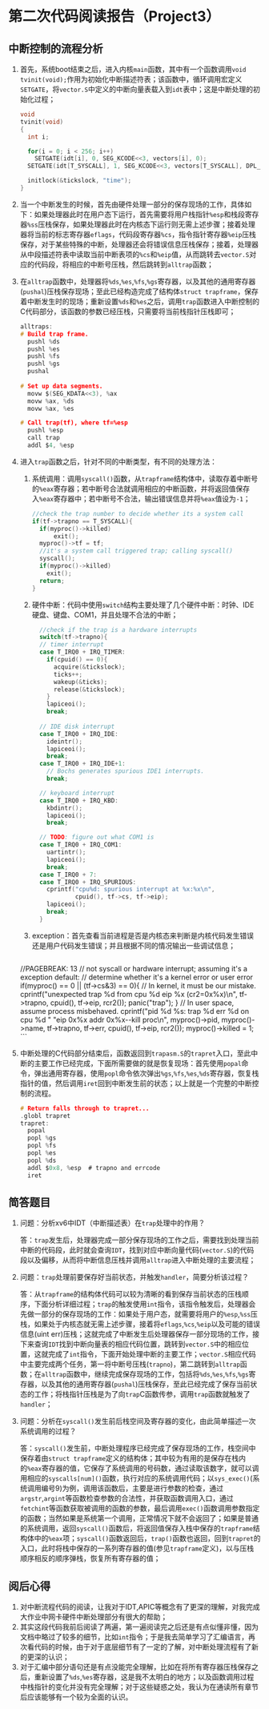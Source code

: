 # 第二次代码阅读报告（Project3）
## 中断控制的流程分析
1. 首先，系统boot结束之后，进入内核`main`函数，其中有一个函数调用`void tvinit(void);`作用为初始化中断描述符表；该函数中，循环调用宏定义`SETGATE`，将`vector.S`中定义的中断向量表载入到`idt`表中；这是中断处理的初始化过程；

	```C
	void
	tvinit(void)
	{
	  int i;
	
	  for(i = 0; i < 256; i++)
	    SETGATE(idt[i], 0, SEG_KCODE<<3, vectors[i], 0);
	  SETGATE(idt[T_SYSCALL], 1, SEG_KCODE<<3, vectors[T_SYSCALL], DPL_USER);
	
	  initlock(&tickslock, "time");
	}
	```
2. 当一个中断发生的时候，首先由硬件处理一部分的保存现场的工作，具体如下：如果处理器此时在用户态下运行，首先需要将用户栈指针`%esp`和栈段寄存器`%ss`压栈保存，如果处理器此时在内核态下运行则无需上述步骤；接着处理器将当前的标志寄存器`eflags`，代码段寄存器`%cs`，指令指针寄存器`%eip`压栈保存，对于某些特殊的中断，处理器还会将错误信息压栈保存；接着，处理器从中段描述符表中读取当前中断表项的`%cs`和`%eip`值，从而跳转去`vector.S`对应的代码段，将相应的中断号压栈，然后跳转到`alltrap`函数；
3. 在`alltrap`函数中，处理器将`%ds`,`%es`,`%fs`,`%gs`寄存器，以及其他的通用寄存器(`pushal`)压栈保存现场；至此已经构造完成了结构体`struct trapframe`，保存着中断发生时的现场；重新设置`%ds`和`%es`之后，调用`trap`函数进入中断控制的C代码部分，该函数的参数已经压栈，只需要将当前栈指针压栈即可；

	```C
	alltraps:
	# Build trap frame.
	  pushl %ds
	  pushl %es
	  pushl %fs
	  pushl %gs
	  pushal
	  
	# Set up data segments.
	  movw $(SEG_KDATA<<3), %ax
	  movw %ax, %ds
	  movw %ax, %es
	
	# Call trap(tf), where tf=%esp
	  pushl %esp
	  call trap
	  addl $4, %esp
	```
4. 进入`trap`函数之后，针对不同的中断类型，有不同的处理方法：
    1. 系统调用：调用`syscall()`函数，从`trapframe`结构体中，读取存着中断号的`%eax`寄存器；若中断号合法就调用相应的中断函数，并将返回值保存入`%eax`寄存器中；若中断号不合法，输出错误信息并将`%eax`值设为`-1`；
    
	    ```C
	    //check the trap number to decide whether its a system call
	    if(tf->trapno == T_SYSCALL){
	      if(myproc()->killed)
	          exit();
	      myproc()->tf = tf;
	      //it's a system call triggered trap; calling syscall()
	      syscall();
	      if(myproc()->killed)
	        exit();
	      return;
	    }
		```
		
    2. 硬件中断：代码中使用`switch`结构主要处理了几个硬件中断：时钟、IDE硬盘、键盘、COM1，并且处理不合法的中断；
    
	    ```C
    	  //check if the trap is a hardware interrupts
    	  switch(tf->trapno){
    	  // timer interrupt
    	  case T_IRQ0 + IRQ_TIMER:
    	    if(cpuid() == 0){
    	      acquire(&tickslock);
    	      ticks++;
    	      wakeup(&ticks);
    	      release(&tickslock);
    	    }
    	    lapiceoi();
    	    break;
    	  
    	  // IDE disk interrupt
    	  case T_IRQ0 + IRQ_IDE:
    	    ideintr();
    	    lapiceoi();
    	    break;
    	  case T_IRQ0 + IRQ_IDE+1:
    	    // Bochs generates spurious IDE1 interrupts.
    	    break;
    	
    	  // keyboard interrupt
    	  case T_IRQ0 + IRQ_KBD:
    	    kbdintr();
    	    lapiceoi();
    	    break;
    	
    	  // TODO: figure out what COM1 is
    	  case T_IRQ0 + IRQ_COM1:
    	    uartintr();
    	    lapiceoi();
    	    break;
    	  case T_IRQ0 + 7:
    	  case T_IRQ0 + IRQ_SPURIOUS:
    	    cprintf("cpu%d: spurious interrupt at %x:%x\n",
    	            cpuid(), tf->cs, tf->eip);
    	    lapiceoi();
    	    break;
    	  }
   		```
		
    3. exception：首先查看当前进程是否是内核态来判断是内核代码发生错误还是用户代码发生错误；并且根据不同的情况输出一些调试信息；
    
	    ```C
	  //PAGEBREAK: 13
	  // not syscall or hardware interrupt; assuming it's a exception
	  default:
	    // determine whether it's a kernel error or user error
	    if(myproc() == 0 || (tf->cs&3) == 0){
	      // In kernel, it must be our mistake.
	      cprintf("unexpected trap %d from cpu %d eip %x (cr2=0x%x)\n",
	              tf->trapno, cpuid(), tf->eip, rcr2());
	      panic("trap");
	    }
	    // In user space, assume process misbehaved.
	    cprintf("pid %d %s: trap %d err %d on cpu %d "
	            "eip 0x%x addr 0x%x--kill proc\n",
	            myproc()->pid, myproc()->name, tf->trapno,
	            tf->err, cpuid(), tf->eip, rcr2());
	    myproc()->killed = 1;
		```
		
5. 中断处理的C代码部分结束后，函数返回到`trapasm.S`的`trapret`入口，至此中断的主要工作已经完成，下面所需要做的就是恢复现场：首先使用`popal`命令，弹出通用寄存器，使用`popl`命令依次弹出`%gs`,`%fs`,`%es`,`%ds`寄存器，恢复栈指针的值，然后调用`iret`回到中断发生前的状态；以上就是一个完整的中断控制的流程。

	```C
	# Return falls through to trapret...
	.globl trapret
	trapret:
	  popal
	  popl %gs
	  popl %fs
	  popl %es
	  popl %ds
	  addl $0x8, %esp  # trapno and errcode
	  iret
	```
	
## 简答题目
1. 问题：分析xv6中IDT（中断描述表）在`trap`处理中的作用？


   答：`trap`发生后，处理器完成一部分保存现场的工作之后，需要找到处理当前中断的代码段，此时就会查询`IDT`，找到对应中断向量代码(`vector.S`)的代码段以及偏移，从而将中断信息压栈并调用`alltrap`进入中断处理的主要流程；
   
2. 问题：`trap`处理前要保存好当前状态，并触发`handler`，简要分析该过程？


   答：从`trapframe`的结构体代码可以较为清晰的看到保存当前状态的压栈顺序，下面分析详细过程；`trap`的触发使用`int`指令，该指令触发后，处理器会先做一部分的保存现场的工作：如果处于用户态，就需要将用户的`%esp`,`%ss`压栈，如果处于内核态就无需上述步骤，接着将`eflags`,`%cs`,`%eip`以及可能的错误信息(uint err)压栈；这就完成了中断发生后处理器保存一部分现场的工作，接下来查询`IDT`找到中断向量表的相应代码位置，跳转到`vector.S`中的相应位置，这就完成了`int`指令，下面开始处理中断的主要工作；`vector.S`相应代码中主要完成两个任务，第一将中断号压栈(`trapno`)，第二跳转到`alltrap`函数；在`alltrap`函数中，继续完成保存现场的工作，包括将`%ds`,`%es`,`%fs`,`%gs`寄存器，以及其他的通用寄存器(`pushal`)压栈保存，至此已经完成了保存当前状态的工作；将栈指针压栈是为了向`trap`C函数传参，调用`trap`函数就触发了`handler`；
   
3. 问题：分析在`syscall()`发生前后栈空间及寄存器的变化，由此简单描述一次系统调用的过程？


   答：`syscall()`发生前，中断处理程序已经完成了保存现场的工作，栈空间中保存着由`struct trapframe`定义的结构体；其中较为有用的是保存在栈内的`%eax`寄存器的值，它保存了系统调用的号码数，通过读取该数字，就可以调用相应的`syscalls[num]()`函数，执行对应的系统调用代码；以`sys_exec()`(系统调用编号9)为例，调用该函数后，主要是进行参数的检查，通过`argstr`,`argint`等函数检查参数的合法性，并获取函数调用入口，通过`fetchint`等函数获取被调用的函数的参数，最后调用`exec()`函数调用参数指定的函数；当然如果是系统第一个调用，正常情况下就不会返回了；如果是普通的系统调用，返回`syscall()`函数后，将返回值保存入栈中保存的`trapframe`结构体中的`%eax`项；`syscall()`函数返回后，`trap()`函数也返回，回到`trapret`的入口，此时将栈中保存的一系列寄存器的值(参见`trapframe`定义)，以与压栈顺序相反的顺序弹栈，恢复所有寄存器的值；

## 阅后心得
1. 对中断流程代码的阅读，让我对于IDT,APIC等概念有了更深的理解，对我完成大作业中网卡硬件中断处理部分有很大的帮助；
2. 其实这段代码我前后阅读了两遍，第一遍阅读完之后还是有点似懂非懂，因为文档中略过了较多的细节，比如`int`指令；于是我去简单学习了汇编语言，再次看代码的时候，由于对于底层细节有了一定的了解，对中断处理流程有了新的更深的认识；
3. 对于汇编中部分语句还是有点没能完全理解，比如在将所有寄存器压栈保存之后，重新设置了`%ds`,`%es`寄存器，这是我不太明白的地方；以及函数调用过程中栈指针的变化并没有完全理解；对于这些疑惑之处，我认为在通读所有章节后应该能够有一个较为全面的认识。